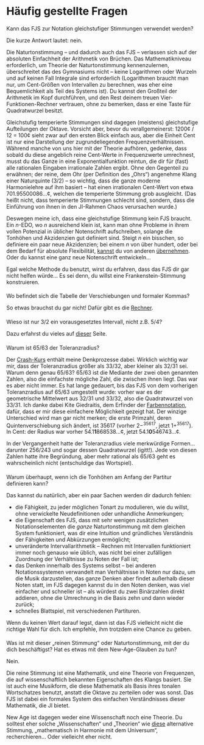 ﻿# Häufig gestellte Fragen

<style>h2 { font-weight: normal; font-size: 100%; }</style>

## Kann das FJS zur Notation gleichstufiger Stimmungen verwendet werden?

Die kurze Antwort lautet: nein.

Die Naturtonstimmung – und dadurch auch das FJS – verlassen sich auf der absoluten Einfachheit der Arithmetik von Brüchen. Das Mathematikniveau erforderlich, um Theorie der Naturtonstimmung kennenzulernen, überschreitet das des Gymnasiums nicht – keine Logarithmen oder Wurzeln und auf keinen Fall Integrale sind erforderlich (Logarithmen braucht man nur, um Cent-Größen von Intervallen zu berechnen, was eher eine Bequemlichkeit als Teil des Systems ist). Du kannst den Großteil der Arithmetik im Kopf durchführen, und den Rest deinem treuen Vier-Funktionen-Rechner vertrauen, ohne zu bemerken, dass er eine Taste für Quadratwurzel besitzt.

Gleichstufig temperierte Stimmungen sind dagegen (meistens) gleichstufige Aufteilungen der Oktave. Vorsicht aber, bevor du verallgemeinerst: 1200¢ / 12 = 100¢ sieht zwar auf den ersten Blick einfach aus, aber die Einheit Cent ist nur eine Darstellung der zugrundeliegenden Frequenzverhältnissen. Während manche von uns hier mit der Theorie aufhören, gedenke, dass sobald du diese angeblich reine Cent-Werte in Frequenzwerte umrechnest, musst du das Ganze in eine Exponentialfunktion reintun, die dir für (fast) alle rationalen Eingaben irrationale Zahlen ergibt. Ohne den Gegenteil zu erwähnen; der reine, dem Ohr (per Definition des „Ohrs“) angenehme Klang einer Naturquinte (3/2) – so wichtig, dass die ganze moderne Harmonielehre auf ihm basiert – hat einen irrationalen Cent-Wert von etwa 701.95500086…¢, welchen die temperierte Stimmung grob ausgleicht. (Das heißt nicht, dass temperierte Stimmungen schlecht sind, sondern, dass die Einführung von ihnen in den JI-Rahmen Chaos verursachen wurde.)

Deswegen meine ich, dass eine gleichstufige Stimmung kein FJS braucht. Ein *n*-EDO, wo *n* ausreichend klein ist, kann man ohne Probleme in ihrem vollen Potenzial in üblicher Notenschrift aufschreiben, solange die Tonhöhen und Akzidenzien gut definiert sind. Steigt *n* ein bisschen, so definiere ein paar neue Akzidenzien; bei einem *n* von über hundert, oder bei dem Bedarf für absolute Flexibilität, [kannst](http://musictheory.zentral.zone/huntsystem1.html) du von anderen [übernehmen](http://sagittal.org/). Oder du kannst eine ganz neue Notenschrift entwickeln…

Egal welche Methode du benutzt, wirst du erfahren, dass das FJS dir gar nicht helfen würde… Es sei denn, du willst eine Frankenstein-Stimmung konstruieren.

## Wo befindet sich die Tabelle der Verschiebungen und formaler Kommas?

So etwas brauchst du gar nicht! Dafür gibt es die [Rechner](calc.html).

## Wieso ist nur 3/2 ein vorausgesetztes Intervall, nicht z.B. 5/4?

Dazu erfahrst du vieles auf [dieser](compare.html) Seite.

## Warum ist 65/63 der Toleranzradius?

Der [Crash-Kurs](crash.html) enthält meine Denkprozesse dabei. Wirklich wichtig war mir, dass der Toleranzradius größer als 33/32, aber kleiner als 32/31 sei. Warum denn genau 65/63? 65/63 ist die Mediante der zwei oben genannten Zahlen, also die einfachste mögliche Zahl, die zwischen ihnen liegt. Das war es aber nicht immer. Es hat lange gedauert, bis das FJS von dem vorherigen Toleranzradius auf 65/63 umgestellt wurde: vorher war es der geometrische Mittelwert aus 32/31 und 33/32, also die Quadratwurzel von 33/31. Ich danke dabei Kite Giedraitis, dem Erfinder der [Farbennotation](http://tallkite.com), dafür, dass er mir diese einfachere Möglichkeit gezeigt hat. Der winzige Unterschied wird man gar nicht merken; die erste Primzahl, deren Quintenverschiebung sich ändert, ist 35617 (vorher 2−<sup>35617</sup>, jetzt 1+<sup>35617</sup>). In Cent: der Radius war vorher 54.1**1**868538…¢, jetzt 54.1**0**546743…¢.

In der Vergangenheit hatte der Toleranzradius viele merkwürdige Formen… darunter 256/243 und sogar dessen Quadratwurzel (igitt!). Jede von diesen Zahlen hatte ihre Begründung, aber mehr rational als 65/63 geht es wahrscheinlich nicht (entschuldige das Wortspiel).

## Warum überhaupt, wenn ich die Tonhöhen am Anfang der Partitur definieren kann?

Das kannst du natürlich, aber ein paar Sachen werden dir dadurch fehlen:

- die Fähigkeit, zu jeder möglichen Tonart zu modulieren, wie du willst, ohne verwickelte Neudefinitionen oder unhandliche Anmerkungen;
- die Eigenschaft des FJS, dass mit sehr wenigen zusätzlichen Notationselementen die *ganze* Naturtonstimmung mit dem gleichen System funktioniert, was dir eine Intuition und gründliches Verständnis der Fähigkeiten und Abkürzungen ermöglicht;
- unveränderte Intervallarithmetik – Rechnen mit Intervallen funktioniert immer noch genauso wie üblich, was nicht bei einer zufälligen Zuordnung der Verhältnisse zu Noten der Fall ist;
- das Denken innerhalb des Systems selbst – bei anderen Notationssystemen verwandelt man Verhältnisse in Noten nur dazu, um die Musik darzustellen, das ganze Denken aber findet außerhalb dieser Noten statt, im FJS dagegen kannst du in den Noten denken, was viel einfacher und schneller ist – als würdest du zwei Binärzahlen direkt addieren, ohne die Umrechnung in die Basis zehn und dann wieder zurück;
- schnelles Blattspiel, mit verschiedenen Partituren.

Wenn du keinen Wert darauf legst, dann ist das FJS vielleicht nicht die richtige Wahl für dich. Ich empfehle, ihm trotzdem eine Chance zu geben.

## Was ist mit dieser „reinen Stimmung“ oder Naturtonstimmung, mit der du dich beschäftigst? Hat es etwas mit dem New-Age-Glauben zu tun?

Nein.

Die reine Stimmung ist eine Mathematik, und eine Theorie von Frequenzen, die auf wissenschaftlich bekannten Eigenschaften des Klangs basiert. Sie ist auch eine Musikform, die diese Mathematik als Basis ihres tonalen Wortschatzes benutzt, anstatt die Oktave zu zerteilen oder was sonst. Das FJS ist dabei ein formales System des einfachen Verständnisses dieser Mathematik, die JI bietet.

New Age ist dagegen weder eine Wissenschaft noch eine Theorie. Du solltest eher solche „Wissenschaften“ und „Theorien“ wie [diese](https://attunedvibrations.com/432hz/) alternative Stimmung, „mathematisch in Harmonie mit dem Universum“, recherchieren… Oder vielleicht eher nicht.
